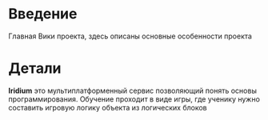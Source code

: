 # Введение #

Главная Вики проекта, здесь описаны основные особенности проекта


# Детали #

**Iridium** это мультиплатформенный сервис позволяющий понять основы программирования.
Обучение проходит в виде игры, где ученику нужно составить игровую логику объекта из логических блоков